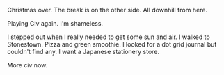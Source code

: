 Christmas over. The break is on the other side. All downhill from here.

Playing Civ again. I'm shameless.

I stepped out when I really needed to get some sun and air. I walked to Stonestown. Pizza and green smoothie. I looked for a dot grid journal but couldn't find any. I want a Japanese stationery store.

More civ now.
